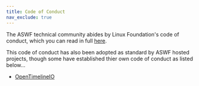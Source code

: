 ```yaml
---
title: Code of Conduct
nav_exclude: true
---
```


The ASWF technical community abides by Linux Foundation's code of conduct, which you can read in full [here](https://lfprojects.org/policies/code-of-conduct).  

This code of conduct has also been adopted as standard by ASWF hosted projects, though some have established thier own code of conduct as listed below...

- [OpenTimelineIO](https://github.com/PixarAnimationStudios/OpenTimelineIO/blob/master/CODE_OF_CONDUCT.md)
